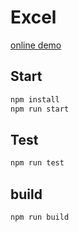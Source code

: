 # Excel

[online demo](https://nusr.github.io/excel/)

## Start

```bash
npm install
npm run start
```

## Test

```bash
npm run test
```

## build

```bash
npm run build
```
